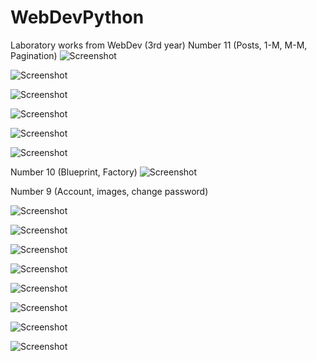 # WebDevPython
Laboratory works from WebDev (3rd year)
Number 11 (Posts, 1-M, M-M, Pagination)
![Screenshot](./lab10/screenshots/lab10_img_2.png)

![Screenshot](./lab10/screenshots/lab10_img_3.png)

![Screenshot](./lab10/screenshots/lab10_img_4.png)

![Screenshot](./lab10/screenshots/lab10_img_7.png)

![Screenshot](./lab10/screenshots/lab10_img_11.png)

![Screenshot](./lab10/screenshots/lab10_img_12.png)

Number 10 (Blueprint, Factory)
![Screenshot](./lab10/screenshots/lab10_img_1.png)

Number 9 (Account, images, change password)

![Screenshot](./lab9/screenshots/lab9_img_1.png)

![Screenshot](./lab9/screenshots/lab9_img_2.png)

![Screenshot](./lab9/screenshots/lab9_img_3.png)

![Screenshot](./lab9/screenshots/lab9_img_4.png)

![Screenshot](./lab9/screenshots/lab9_img_5.png)

![Screenshot](./lab9/screenshots/lab9_img_6.png)

![Screenshot](./lab9/screenshots/lab9_img_7.png)

![Screenshot](./lab9/screenshots/lab9_img_8.png)

